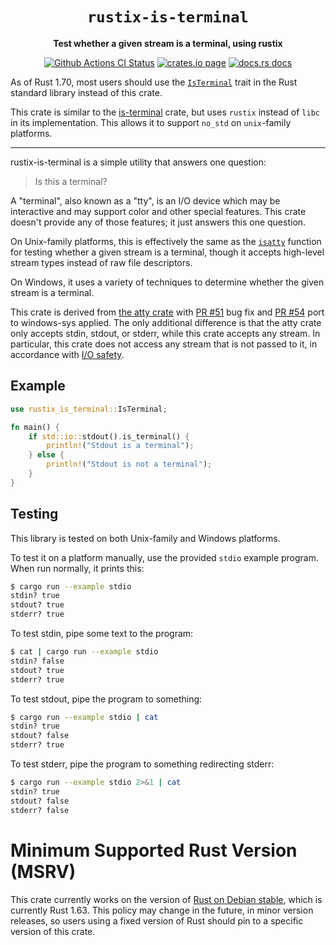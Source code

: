 <div align="center">
  <h1><code>rustix-is-terminal</code></h1>

  <p>
    <strong>Test whether a given stream is a terminal, using rustix</strong>
  </p>

  <p>
    <a href="https://github.com/sunfishcode/rustix-is-terminal/actions?query=workflow%3ACI"><img src="https://github.com/sunfishcode/rustix-is-terminal/workflows/CI/badge.svg" alt="Github Actions CI Status" /></a>
    <a href="https://crates.io/crates/rustix-is-terminal"><img src="https://img.shields.io/crates/v/rustix-is-terminal.svg" alt="crates.io page" /></a>
    <a href="https://docs.rs/rustix-is-terminal"><img src="https://docs.rs/rustix-is-terminal/badge.svg" alt="docs.rs docs" /></a>
  </p>
</div>

As of Rust 1.70, most users should use the [`IsTerminal`] trait in the Rust
standard library instead of this crate.

This crate is similar to the [is-terminal] crate, but uses `rustix` instead
of `libc` in its implementation. This allows it to support `no_std` on
`unix`-family platforms.

[is-terminal]: https://crates.io/crates/is-terminal/

<hr>

rustix-is-terminal is a simple utility that answers one question:

> Is this a terminal?

A "terminal", also known as a "tty", is an I/O device which may be interactive
and may support color and other special features. This crate doesn't provide
any of those features; it just answers this one question.

On Unix-family platforms, this is effectively the same as the [`isatty`]
function for testing whether a given stream is a terminal, though it accepts
high-level stream types instead of raw file descriptors.

On Windows, it uses a variety of techniques to determine whether the given
stream is a terminal.

This crate is derived from [the atty crate] with [PR \#51] bug fix and
[PR \#54] port to windows-sys applied. The only additional difference is that
the atty crate only accepts stdin, stdout, or stderr, while this crate accepts
any stream. In particular, this crate does not access any stream that is not
passed to it, in accordance with [I/O safety].

[PR \#51]: https://github.com/softprops/atty/pull/51
[PR \#54]: https://github.com/softprops/atty/pull/54

## Example

```rust
use rustix_is_terminal::IsTerminal;

fn main() {
    if std::io::stdout().is_terminal() {
        println!("Stdout is a terminal");
    } else {
        println!("Stdout is not a terminal");
    }
}
```

## Testing

This library is tested on both Unix-family and Windows platforms.

To test it on a platform manually, use the provided `stdio` example program.
When run normally, it prints this:

```bash
$ cargo run --example stdio
stdin? true
stdout? true
stderr? true
```

To test stdin, pipe some text to the program:

```bash
$ cat | cargo run --example stdio
stdin? false
stdout? true
stderr? true
```

To test stdout, pipe the program to something:

```bash
$ cargo run --example stdio | cat
stdin? true
stdout? false
stderr? true
```

To test stderr, pipe the program to something redirecting stderr:

```bash
$ cargo run --example stdio 2>&1 | cat
stdin? true
stdout? false
stderr? false
```

# Minimum Supported Rust Version (MSRV)

This crate currently works on the version of [Rust on Debian stable], which is
currently Rust 1.63. This policy may change in the future, in minor version
releases, so users using a fixed version of Rust should pin to a specific
version of this crate.

[`isatty`]: https://man7.org/linux/man-pages/man3/isatty.3.html
[the atty crate]: https://crates.io/crates/atty
[I/O safety]: https://github.com/rust-lang/rfcs/blob/master/text/3128-io-safety.md
[Rust on Debian stable]: https://packages.debian.org/stable/rust/rustc
[`IsTerminal`]: https://doc.rust-lang.org/stable/std/io/trait.IsTerminal.html
